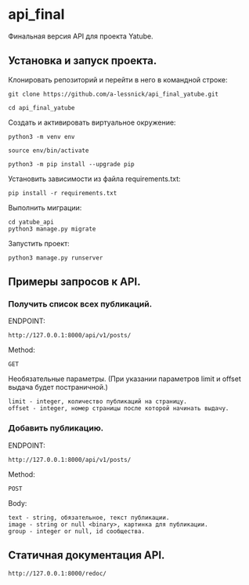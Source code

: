 # api_final
Финальная версия API для проекта Yatube.

## Установка и запуск проекта.

Клонировать репозиторий и перейти в него в командной строке:

```
git clone https://github.com/a-lessnick/api_final_yatube.git
```

```
cd api_final_yatube
```

Cоздать и активировать виртуальное окружение:

```
python3 -m venv env
```

```
source env/bin/activate
```

```
python3 -m pip install --upgrade pip
```

Установить зависимости из файла requirements.txt:

```
pip install -r requirements.txt
```

Выполнить миграции:

```
cd yatube_api
python3 manage.py migrate
```

Запустить проект:

```
python3 manage.py runserver
```

## Примеры запросов к API.

### Получить список всех публикаций.
ENDPOINT:

```
http://127.0.0.1:8000/api/v1/posts/
```

Method: 

```
GET
```

Необязательные параметры.
(При указании параметров limit и offset выдача будет постраничной.)

```
limit - integer, количество публикаций на страницу.
offset - integer, номер страницы после которой начинать выдачу.
```

### Добавить публикацию.
ENDPOINT:

```
http://127.0.0.1:8000/api/v1/posts/
```

Method: 

```
POST
```

Body:

```
text - string, обязательное, текст публикации.
image - string or null <binary>, картинка для публикации.
group - integer or null, id сообщества.
```

## Статичная документация API.

```
http://127.0.0.1:8000/redoc/
```





